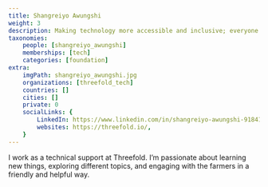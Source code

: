 ```yaml
---
title: Shangreiyo Awungshi
weight: 3
description: Making technology more accessible and inclusive; everyone should have the opportunity to benefit from technology, regardless of their background or technical expertise.
taxonomies:
    people: [shangreiyo_awungshi]
    memberships: [tech]
    categories: [foundation]
extra:
    imgPath: shangreiyo_awungshi.jpg
    organizations: [threefold_tech]
    countries: []
    cities: []
    private: 0
    socialLinks: {
        LinkedIn: https://www.linkedin.com/in/shangreiyo-awungshi-918410224/,
        websites: https://threefold.io/,
    }
---
```



I work as a technical support at Threefold. I’m passionate about learning new things, exploring different topics, and engaging with the farmers in a friendly and helpful way.

